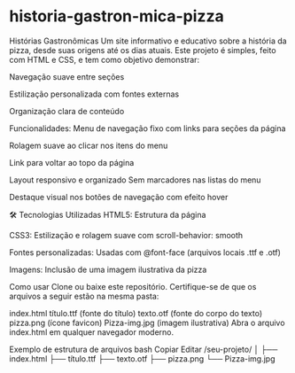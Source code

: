 # historia-gastron-mica-pizza
Histórias Gastronômicas
Um site informativo e educativo sobre a história da pizza, desde suas origens até os dias atuais. Este projeto é simples, feito com HTML e CSS, e tem como objetivo demonstrar:

Navegação suave entre seções

Estilização personalizada com fontes externas

Organização clara de conteúdo

 Funcionalidades:
 Menu de navegação fixo com links para seções da página

Rolagem suave ao clicar nos itens do menu

Link para voltar ao topo da página

Layout responsivo e organizado
Sem marcadores nas listas do menu

 Destaque visual nos botões de navegação com efeito hover

🛠️ Tecnologias Utilizadas
HTML5: Estrutura da página

CSS3: Estilização e rolagem suave com scroll-behavior: smooth

Fontes personalizadas: Usadas com @font-face (arquivos locais .ttf e .otf)

Imagens: Inclusão de uma imagem ilustrativa da pizza

Como usar
Clone ou baixe este repositório.
Certifique-se de que os arquivos a seguir estão na mesma pasta:

index.html
título.ttf (fonte do título)
texto.otf (fonte do corpo do texto)
pizza.png (ícone favicon)
Pizza-img.jpg (imagem ilustrativa)
Abra o arquivo index.html em qualquer navegador moderno.

Exemplo de estrutura de arquivos
bash
Copiar
Editar
/seu-projeto/
│
├── index.html
├── título.ttf
├── texto.otf
├── pizza.png
└── Pizza-img.jpg